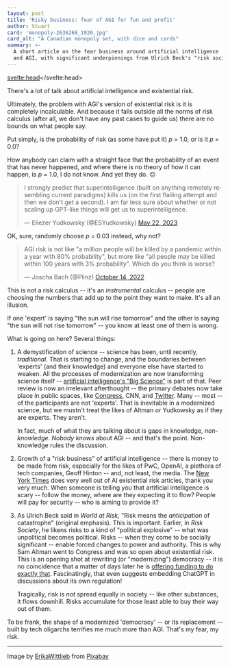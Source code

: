 ```yaml
---
layout: post
title: 'Risky business: fear of AGI for fun and profit'
author: Stuart
card: 'monopoly-2636268_1920.jpg'
card_alt: "A Canadian monopoly set, with dice and cards"
summary: >-
  A short article on the fear business around artificial intelligence
  and AGI, with significant underpinnings from Ulrich Beck's "risk society" theory
---
```

<svelte:head><script async src="https://platform.twitter.com/widgets.js" charset="utf-8"></script></svelte:head>

There's a lot of talk about artificial intelligence and existential risk. 

Ultimately, the problem with AGI's version of existential risk is it 
is completely incalculable. And because it falls outside all the norms
of risk calculus (after all, we don't have any past cases to guide us)
there are no bounds on what people say.

Put simply, is the probability of risk (as some have put it) *p* = 1.0, or is it
*p* = 0.0?

How anybody can claim with a straight face that the probability of an event that
has never happened, and where there is no theory of how it can happen, is *p* = 1.0, I do not 
know. And yet they do. 😐

<blockquote class="twitter-tweet" data-conversation="none"><p lang="en" dir="ltr">I strongly predict that superintelligence (built on anything remotely resembling current paradigms) kills us (on the first flailing attempt and then we don&#39;t get a second). I am far less sure about whether or not scaling up GPT-like things will get us to superintelligence.</p>&mdash; Eliezer Yudkowsky (@ESYudkowsky) <a href="https://twitter.com/ESYudkowsky/status/1660625946142187521?ref_src=twsrc%5Etfw">May 22, 2023</a></blockquote>

OK, sure, randomly choose *p* = 0.03 instead, why not?

<blockquote class="twitter-tweet"><p lang="en" dir="ltr">AGI risk is not like &quot;a million people will be killed by a pandemic within a year with 80% probability&quot;, but more like &quot;all people may be killed within 100 years with 3% probability&quot;. Which do you think is worse?</p>&mdash; Joscha Bach (@Plinz) <a href="https://twitter.com/Plinz/status/1580777415516688384?ref_src=twsrc%5Etfw">October 14, 2022</a></blockquote>

This is not a risk calculus -- it's an *instrumental* calculus -- people are choosing the numbers that 
add up to the point they want to make. It's all an illusion.

If one 'expert' is saying "the sun will rise tomorrow" and the other is saying 
"the sun will not rise tomorrow" -- you know at least one of them is wrong.

What is going on here? Several things:

1. A demystification of science -- science has been, until recently, *traditional*. 
   That is starting to change, and the boundaries between 'experts' (and their knowledge)
   and everyone else have started to weaken. All the processes of modernization are now transforming
   science itself -- [artificial intelligence's "Big Science"](https://morungos.com/2022/01/22/artificial-intelligence/) is part of that. Peer review is now an 
   irrelevant afterthought -- the primary debates now take place in public spaces, like 
   [Congress](https://www.cnn.com/2023/05/16/tech/sam-altman-openai-congress/index.html), 
   CNN, and [Twitter](https://twitter.com). Many -- most -- of the participants are not
   'experts'. That is inevitable in a modernized science, but we mustn't treat the likes of
   Altman or Yudkowsky as if they are experts. They aren't.

   In fact, much of what they are talking about is gaps in knowledge, *non-knowledge*. *Nobody knows*
   about AGI -- and that's the point. Non-knowledge rules the discussion.

2. Growth of a "risk business" of artificial intelligence -- there is money to be made from risk, 
   especially for the likes of PwC, OpenAI, a plethora of tech companies, Geoff Hinton -- and, 
   not least, the media. 
   The [New York Times](https://www.nytimes.com/2023/05/01/technology/ai-google-chatbot-engineer-quits-hinton.html)
   does very well out of AI existential risk articles, thank you very much. When someone is telling you that 
   artificial intelligence is scary -- follow the money, where are they expecting it to flow?
   People will pay for security -- who is aiming to provide it?

3. As Ulrich Beck said in *World at Risk*, "Risk means the *anticipation* of catastrophe" (original
   emphasis). This is important. Earlier, in *Risk Society*, he likens risks to a kind of 
   "political explosive" -- what was unpolitical becomes political. Risks -- when they come to
   be socially significant -- enable forced changes to power and authority. This is why
   Sam Altman went to Congress and was so open about existential risk. This is an opening
   shot at rewriting (or "modernizing") democracy -- it is no coincidence that a matter of
   days later he is [offering funding to do exactly that](https://openai.com/blog/democratic-inputs-to-ai). 
   Fascinatingly, that even suggests embedding ChatGPT in discussions about its own regulation!

   Tragically, risk is *not* spread equally in society -- like other substances, it flows downhill. Risks
   accumulate for those least able to buy their way out of them.
   
To be frank, the shape of a modernized 'democracy' -- or its replacement -- built by tech oligarchs
terrifies me much more than AGI. That's my fear, my risk.

---

Image by <a href="https://pixabay.com/users/erikawittlieb-427626/?utm_source=link-attribution&utm_medium=referral&utm_campaign=image&utm_content=2636268">ErikaWittlieb</a> from <a href="https://pixabay.com//?utm_source=link-attribution&utm_medium=referral&utm_campaign=image&utm_content=2636268">Pixabay</a>